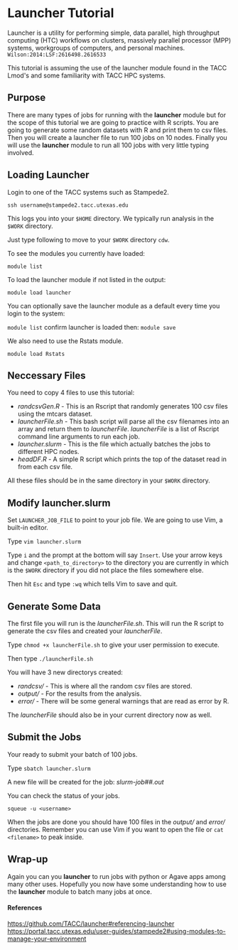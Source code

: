 # Launcher Tutorial

Launcher is a utility for performing simple, data parallel, high throughput computing (HTC) workflows on clusters, massively parallel processor (MPP) systems, workgroups of computers, and personal machines. `Wilson:2014:LSF:2616498.2616533`

This tutorial is assuming the use of the launcher module found in the TACC Lmod's and some familiarity with TACC HPC systems.

## Purpose
There are many types of jobs for running with the **launcher** module but for the scope of this tutorial we are going to practice with R scripts. You are going to generate some random datasets with R and print them to csv files. Then you will create a launcher file to run 100 jobs on 10 nodes.  Finally you will use the **launcher** module to run all 100 jobs with very little typing involved.

## Loading Launcher

Login to one of the TACC systems such as Stampede2.

`ssh username@stampede2.tacc.utexas.edu`

This logs you into your `$HOME` directory.  We typically run analysis in the `$WORK` directory.

Just type following to move to your `$WORK` directory `cdw`.

To see the modules you currently have loaded:

`module list`

To load the launcher module if not listed in the output:

`module load launcher`

You can optionally save the launcher module as a default every time you login to the system:

`module list` confirm launcher is loaded then: `module save`

We also need to use the Rstats module.

`module load Rstats`

## Neccessary Files

You need to copy 4 files to use this tutorial:
* *randcsvGen.R* - This is an Rscript that randomly generates 100 csv files using the mtcars dataset.
* *launcherFile.sh* - This bash script will parse all the csv filenames into an array and return them to *launcherFile*.  *launcherFile* is a list of  Rscript command line arguments to run each job.
* *launcher.slurm* - This is the file which actually batches the jobs to different HPC nodes.
* *headDF.R* - A simple R script which prints the top of the dataset read in from each csv file.

All these files should be in the same directory in your `$WORK` directory.

## Modify launcher.slurm

Set `LAUNCHER_JOB_FILE` to point to your job file. We are going to use Vim, a built-in editor.

Type `vim launcher.slurm`

Type `i` and the prompt at the bottom will say `Insert`.
Use your arrow keys and change `<path_to_directory>` to the directory you are currently in which is the `$WORK` directory if you did not place the files somewhere else.

Then hit `Esc` and type `:wq` which tells Vim to save and quit.

## Generate Some Data

The first file you will run is the *launcherFile.sh*.  This will run the R script to generate the csv files and created your *launcherFile*.

Type `chmod +x launcherFile.sh` to give your user permission to execute.

Then type `./launcherFile.sh`

You will have 3 new directorys created:
* *randcsv/* - This is where all the random csv files are stored.
* *output/* - For the results from the analysis.
* *error/* - There will be some general warnings that are read as error by R.

The *launcherFile* should also be in your current directory now as well.
## Submit the Jobs

Your ready to submit your batch of 100 jobs.

Type `sbatch launcher.slurm`

A new file will be created for the job:  *slurm-job##.out*

You can check the status of your jobs.

`squeue -u <username>`

When the jobs are done you should have 100 files in the *output/* and *error/* directories.  Remember you can use Vim if you want to open the file or `cat <filename>` to peak inside.


## Wrap-up

Again you can you **launcher** to run jobs with python or Agave apps among many other uses.  Hopefully you now have some understanding how to use the **launcher** module to batch many jobs at once.


#### References
https://github.com/TACC/launcher#referencing-launcher
https://portal.tacc.utexas.edu/user-guides/stampede2#using-modules-to-manage-your-environment
